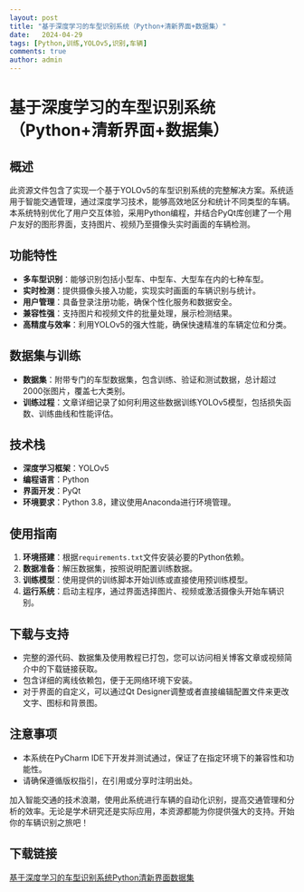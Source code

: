 ```yaml
---
layout: post
title: "基于深度学习的车型识别系统（Python+清新界面+数据集）"
date:   2024-04-29
tags: [Python,训练,YOLOv5,识别,车辆]
comments: true
author: admin
---
```

# 基于深度学习的车型识别系统（Python+清新界面+数据集）

## 概述

此资源文件包含了实现一个基于YOLOv5的车型识别系统的完整解决方案。系统适用于智能交通管理，通过深度学习技术，能够高效地区分和统计不同类型的车辆。本系统特别优化了用户交互体验，采用Python编程，并结合PyQt库创建了一个用户友好的图形界面，支持图片、视频乃至摄像头实时画面的车辆检测。

## 功能特性

- **多车型识别**：能够识别包括小型车、中型车、大型车在内的七种车型。
- **实时检测**：提供摄像头接入功能，实现实时画面的车辆识别与统计。
- **用户管理**：具备登录注册功能，确保个性化服务和数据安全。
- **兼容性强**：支持图片和视频文件的批量处理，展示检测结果。
- **高精度与效率**：利用YOLOv5的强大性能，确保快速精准的车辆定位和分类。

## 数据集与训练

- **数据集**：附带专门的车型数据集，包含训练、验证和测试数据，总计超过2000张图片，覆盖七大类别。
- **训练过程**：文章详细记录了如何利用这些数据训练YOLOv5模型，包括损失函数、训练曲线和性能评估。

## 技术栈

- **深度学习框架**：YOLOv5
- **编程语言**：Python
- **界面开发**：PyQt
- **环境要求**：Python 3.8，建议使用Anaconda进行环境管理。

## 使用指南

1. **环境搭建**：根据`requirements.txt`文件安装必要的Python依赖。
2. **数据准备**：解压数据集，按照说明配置训练数据。
3. **训练模型**：使用提供的训练脚本开始训练或直接使用预训练模型。
4. **运行系统**：启动主程序，通过界面选择图片、视频或激活摄像头开始车辆识别。

## 下载与支持

- 完整的源代码、数据集及使用教程已打包，您可以访问相关博客文章或视频简介中的下载链接获取。
- 包含详细的离线依赖包，便于无网络环境下安装。
- 对于界面的自定义，可以通过Qt Designer调整或者直接编辑配置文件来更改文字、图标和背景图。

## 注意事项

- 本系统在PyCharm IDE下开发并测试通过，保证了在指定环境下的兼容性和功能性。
- 请确保遵循版权指引，在引用或分享时注明出处。

加入智能交通的技术浪潮，使用此系统进行车辆的自动化识别，提高交通管理和分析的效率。无论是学术研究还是实际应用，本资源都能为你提供强大的支持。开始你的车辆识别之旅吧！

## 下载链接

[基于深度学习的车型识别系统Python清新界面数据集](https://pan.quark.cn/s/87a9db005cfe)